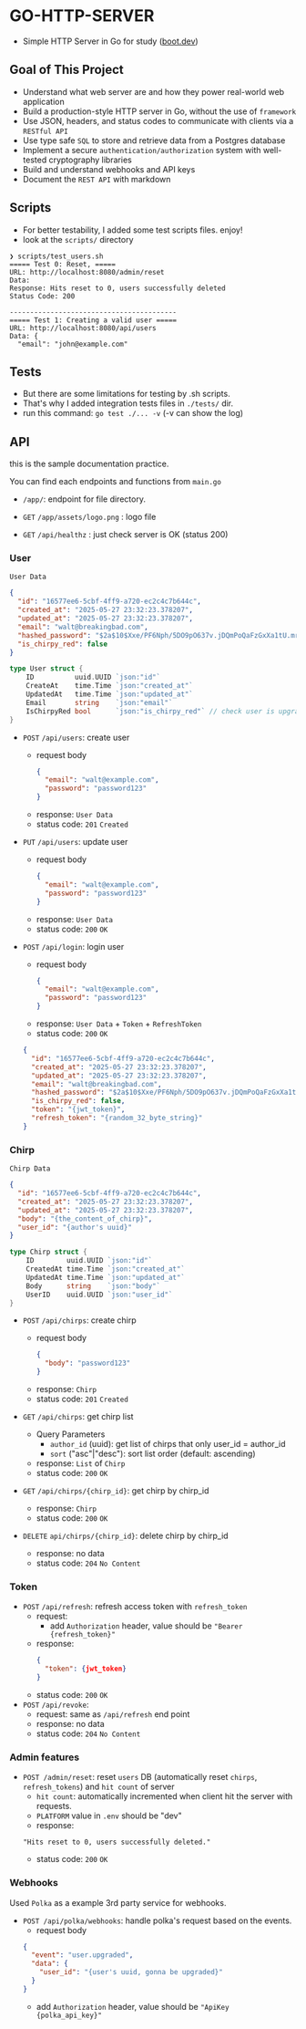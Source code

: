 # GO-HTTP-SERVER

- Simple HTTP Server in Go for study ([boot.dev](https://boot.dev))

## Goal of This Project

- Understand what web server are and how they power real-world web application
- Build a production-style HTTP server in Go, without the use of `framework`
- Use JSON, headers, and status codes to communicate with clients via a
  `RESTful API`
- Use type safe `SQL` to store and retrieve data from a Postgres database
- Implement a secure `authentication/authorization` system with well-tested
  cryptography libraries
- Build and understand webhooks and API keys
- Document the `REST API` with markdown

## Scripts

- For better testability, I added some test scripts files. enjoy!
- look at the `scripts/` directory

```shell
❯ scripts/test_users.sh
===== Test 0: Reset, =====
URL: http://localhost:8080/admin/reset
Data:
Response: Hits reset to 0, users successfully deleted
Status Code: 200

-----------------------------------------
===== Test 1: Creating a valid user =====
URL: http://localhost:8080/api/users
Data: {
  "email": "john@example.com"
```

## Tests

- But there are some limitations for testing by .sh scripts.
- That's why I added integration tests files in `./tests/` dir.
- run this command: `go test ./... -v` (-v can show the log)

## API

this is the sample documentation practice.

You can find each endpoints and functions from `main.go`

- `/app/`: endpoint for file directory.
- `GET` `/app/assets/logo.png` : logo file

- `GET` `/api/healthz` : just check server is OK (status 200)

### User

`User Data`

```json
{
  "id": "16577ee6-5cbf-4ff9-a720-ec2c4c7b644c",
  "created_at": "2025-05-27 23:32:23.378207",
  "updated_at": "2025-05-27 23:32:23.378207",
  "email": "walt@breakingbad.com",
  "hashed_password": "$2a$10$Xxe/PF6Nph/5DO9pO637v.jDQmPoQaFzGxXa1tU.mrJcFuO2fkBvq",
  "is_chirpy_red": false
}
```

```go
type User struct {
	ID          uuid.UUID `json:"id"`
	CreateAt    time.Time `json:"created_at"`
	UpdatedAt   time.Time `json:"updated_at"`
	Email       string    `json:"email"`
	IsChirpyRed bool      `json:"is_chirpy_red"` // check user is upgraded for red chirpy!
}
```

- `POST` `/api/users`: create user

  - request body
    ```json
    {
      "email": "walt@example.com",
      "password": "password123"
    }
    ```
  - response: `User Data`
  - status code: `201` `Created`

- `PUT` `/api/users`: update user

  - request body
    ```json
    {
      "email": "walt@example.com",
      "password": "password123"
    }
    ```
  - response: `User Data`
  - status code: `200` `OK`

- `POST` `/api/login`: login user

  - request body
    ```json
    {
      "email": "walt@example.com",
      "password": "password123"
    }
    ```
  - response: `User Data` + `Token` + `RefreshToken`
  - status code: `200` `OK`

  ```json
  {
    "id": "16577ee6-5cbf-4ff9-a720-ec2c4c7b644c",
    "created_at": "2025-05-27 23:32:23.378207",
    "updated_at": "2025-05-27 23:32:23.378207",
    "email": "walt@breakingbad.com",
    "hashed_password": "$2a$10$Xxe/PF6Nph/5DO9pO637v.jDQmPoQaFzGxXa1tU.mrJcFuO2fkBvq",
    "is_chirpy_red": false,
    "token": "{jwt_token}",
    "refresh_token": "{random_32_byte_string}"
  }
  ```

### Chirp

`Chirp Data`

```json
{
  "id": "16577ee6-5cbf-4ff9-a720-ec2c4c7b644c",
  "created_at": "2025-05-27 23:32:23.378207",
  "updated_at": "2025-05-27 23:32:23.378207",
  "body": "{the_content_of_chirp}",
  "user_id": "{author's uuid}"
}
```

```go
type Chirp struct {
	ID        uuid.UUID `json:"id"`
	CreatedAt time.Time `json:"created_at"`
	UpdatedAt time.Time `json:"updated_at"`
	Body      string    `json:"body"`
	UserID    uuid.UUID `json:"user_id"`
}
```

- `POST` `/api/chirps`: create chirp

  - request body
    ```json
    {
      "body": "password123"
    }
    ```
  - response: `Chirp`
  - status code: `201` `Created`

- `GET` `/api/chirps`: get chirp list

  - Query Parameters
    - `author_id` (uuid): get list of chirps that only user_id = author_id
    - `sort` ("asc"|"desc"): sort list order (default: ascending)
  - response: `List` of `Chirp`
  - status code: `200` `OK`

- `GET` `/api/chirps/{chirp_id}`: get chirp by chirp_id

  - response: `Chirp`
  - status code: `200` `OK`

- `DELETE` `api/chirps/{chirp_id}`: delete chirp by chirp_id
  - response: no data
  - status code: `204` `No Content`

### Token

- `POST` `/api/refresh`: refresh access token with `refresh_token`
  - request:
    - add `Authorization` header, value should be `"Bearer {refresh_token}"`
  - response:
    ```json
    {
      "token": {jwt_token}
    }
    ```
  - status code: `200` `OK`
- `POST` `/api/revoke`:
  - request: same as `/api/refresh` end point
  - response: no data
  - status code: `204` `No Content`

### Admin features

- `POST /admin/reset`: reset `users` DB (automatically reset `chirps`,
  `refresh_tokens`) and `hit count` of server
  - `hit count`: automatically incremented when client hit the server with
    requests.
  - `PLATFORM` value in `.env` should be "dev"
  - response:
  ```
  "Hits reset to 0, users successfully deleted."
  ```
  - status code: `200` `OK`

### Webhooks

Used `Polka` as a example 3rd party service for webhooks.

- `POST /api/polka/webhooks`: handle polka's request based on the events.
  - request body
  ```json
  {
    "event": "user.upgraded",
    "data": {
      "user_id": "{user's uuid, gonna be upgraded}"
    }
  }
  ```
  - add `Authorization` header, value should be `"ApiKey {polka_api_key}"`
